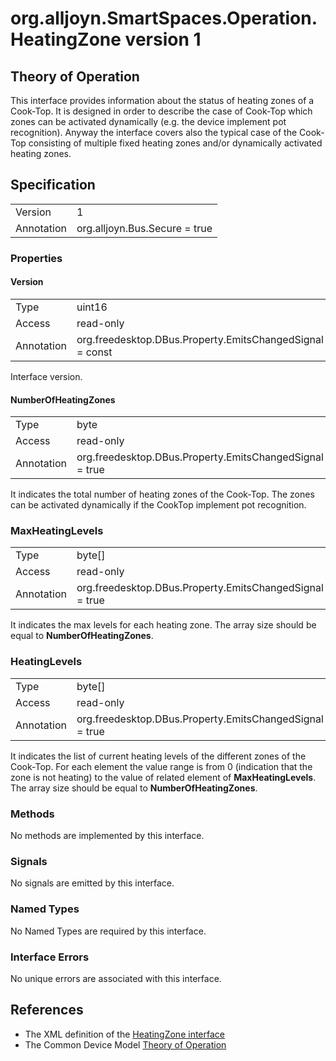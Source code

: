 # org.alljoyn.SmartSpaces.Operation.HeatingZone version 1

## Theory of Operation

This interface provides information about the status of heating zones of a
Cook-Top. It is designed in order to describe the case of Cook-Top which zones
can be activated dynamically (e.g. the device implement pot recognition).
Anyway the interface covers also the typical case of the Cook-Top consisting
of multiple fixed heating zones and/or dynamically activated heating zones.

## Specification

|            |                               |
| ---------- | ----------------------------- |
| Version    | 1                             |
| Annotation | org.alljoyn.Bus.Secure = true |

### Properties

#### Version

|            |                                                         |
|------------|---------------------------------------------------------|
| Type       | uint16                                                  |
| Access     | read-only                                               |
| Annotation | org.freedesktop.DBus.Property.EmitsChangedSignal = const|

Interface version.

#### NumberOfHeatingZones

|            |                                                         |
| ---------- | ------------------------------------------------------- |
| Type       | byte                                                    |
| Access     | read-only                                               |
| Annotation | org.freedesktop.DBus.Property.EmitsChangedSignal = true |

It indicates the total number of heating zones of the Cook-Top.
The zones can be activated dynamically if the CookTop implement pot recognition.

### MaxHeatingLevels

|            |                                                         |
| ---------- | ------------------------------------------------------- |
| Type       | byte[]                                                  |
| Access     | read-only                                               |
| Annotation | org.freedesktop.DBus.Property.EmitsChangedSignal = true |

It indicates the max levels for each heating zone.
The array size should be equal to **NumberOfHeatingZones**.

### HeatingLevels

|            |                                                         |
| ---------- | ------------------------------------------------------- |
| Type       | byte[]                                                  |
| Access     | read-only                                               |
| Annotation | org.freedesktop.DBus.Property.EmitsChangedSignal = true |

It indicates the list of current heating levels of the different zones of the
Cook-Top.
For each element the value range is from 0 (indication that the zone is not
heating) to the value of related element of **MaxHeatingLevels**.
The array size should be equal to **NumberOfHeatingZones**.

### Methods

No methods are implemented by this interface.

### Signals

No signals are emitted by this interface.

### Named Types

No Named Types are required by this interface.

### Interface Errors

No unique errors are associated with this interface.

## References

  * The XML definition of the [HeatingZone interface](HeatingZone-v1.xml)
  * The Common Device Model [Theory of Operation](/org.alljoyn.SmartSpaces/theory-of-operation-v1)

